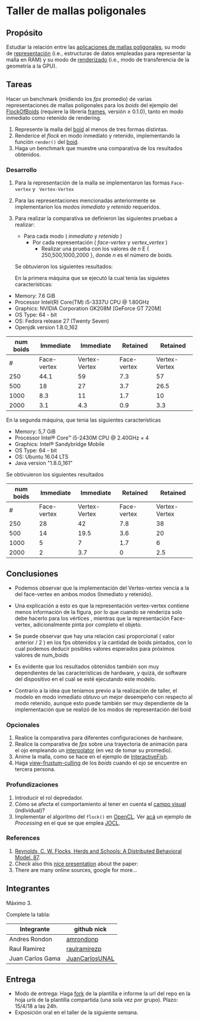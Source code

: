 # Taller de mallas poligonales

## Propósito

Estudiar la relación entre las [aplicaciones de mallas poligonales](https://github.com/VisualComputing/representation), su modo de [representación](https://en.wikipedia.org/wiki/Polygon_mesh) (i.e., estructuras de datos empleadas para representar la malla en RAM) y su modo de [renderizado](https://processing.org/tutorials/pshape/) (i.e., modo de transferencia de la geometría a la GPU).

## Tareas

Hacer un benchmark (midiendo los *fps* promedio) de varias representaciones de mallas poligonales para los _boids_ del ejemplo del [FlockOfBoids](https://github.com/VisualComputing/framesjs/tree/processing/examples/Advanced/FlockOfBoids) (requiere la librería [frames](https://github.com/VisualComputing/framesjs/releases), versión ≥ 0.1.0), tanto en modo inmediato como retenido de rendering.


1. Represente la malla del [boid](https://github.com/VisualComputing/framesjs/blob/processing/examples/Advanced/FlockOfBoids/Boid.pde) al menos de tres formas distintas.
2. Renderice el _flock_ en modo inmediato y retenido, implementando la función ```render()``` del [boid](https://github.com/VisualComputing/framesjs/blob/processing/examples/Advanced/FlockOfBoids/Boid.pde).
3. Haga un benchmark que muestre una comparativa de los resultados obtenidos.

### Desarrollo
1. Para la representación de la malla se implementaron las formas ``` Face-vertex ``` y ``` Vertex-Vertex```

2. Para las representaciones mencionadas anteriormente se implementarion los modos _inmediato_ y _retenido_ requeridos.

3. Para realizar la comparativa se definieron las siguientes pruebas a realizar:

    * Para cada modo ( _inmediato_ y _retenido_ )
        * Por cada representación ( _face-vertex_ y _vertex_vertex_ )
            * Realizar una prueba con los valores de _n_ E { 250,500,1000,2000 }, donde _n_ es el número de boids.


    Se obtuvieron los siguientes resultados:

    En la primera máquina que se ejecutó la cual tenía las siguietes características:

*   Memory: 7.6 GiB
* Processor Intel(R) Core(TM) i5-3337U CPU @ 1.80GHz
* Graphics: NVIDIA Corporation GK208M [GeForce GT 720M] 
* OS Type: 64 - bit
* OS: Fedora release 27 (Twenty Seven)
* Openjdk version 1.8.0_162


| num boids | Immediate   | Immediate     | Retained    | Retained      |
|-----------|-------------|---------------|-------------|---------------|
|        #    | Face-vertex | Vertex-Vertex | Face-vertex | Vertex-Vertex |
|    250    |     44.1    |       59      |     7.3     |       57      |
|    500    |      18     |       27      |     3.7     |      26.5     |
|    1000   |     8.3     |       11      |     1.7     |       10      |
|    2000   |     3.1     |      4.3      |     0.9     |      3.3      |


En la segunda máquina, que tenia las siguientes características

* Memory: 5,7 GiB
* Processor Intel® Core™ i5-2430M CPU @ 2.40GHz × 4
* Graphics: Intel® Sandybridge Mobile
* OS Type: 64 - bit
* OS: Ubuntu 16.04 LTS
* Java version "1.8.0_161"

Se obtivuieron los siguientes resultados

| num boids | Immediate   | Immediate     | Retained    | Retained      |
|-----------|-------------|---------------|-------------|---------------|
|        #    | Face-vertex | Vertex-Vertex | Face-vertex | Vertex-Vertex |
|    250    |     28    |       42      |     7.8     |       38      |
|    500    |      14     |       19.5      |     3.6     |      20     |
|    1000   |     5     |       7      |     1.7     |       6      |
|    2000   |     2     |      3.7      |     0     |      2.5      |

## Conclusiones

* Podemos observar que la implementación del Vertex-vertex vencía a la del face-vertex en ambos modos (Inmediato y retenido).
* Una explicación a esto es que la representación vertex-vertex contiene menos información de la figura, por lo que cuando se renderiza solo debe hacerlo para los vértices , mientras que la representación Face-vertex, adicionalmente pinta por completo el objeto.

* Se puede observar que hay una relación casi proporcional ( valor anterior / 2 ) en los fps obtenidos y la cantidad de boids pintados, con lo cual podemos deducir posibles valores esperados para próximos valores de num_boids

* Es evidente que los resultados obtenidos también son muy dependientes de las características de hardware, y quizá, de software del dispositivo en el cual se esté ejecutando este modelo.

* Contrario a la idea que teníamos previo a la realización de taller, el modelo en modo inmediato obtuvo un mejor desempeño con respecto al modo retenido, aunque esto puede también ser muy dependiente de la implementación que se realizó de los modos de representación del boid


### Opcionales

1. Realice la comparativa para diferentes configuraciones de hardware.
2. Realice la comparativa de *fps* sobre una trayectoria de animación para el ojo empleando un [interpolator](https://github.com/VisualComputing/framesjs/tree/processing/examples/Basics/B8_Interpolation2) (en vez de tomar su promedio).
3. Anime la malla, como se hace en el ejemplo de [InteractiveFish](https://github.com/VisualComputing/framesjs/tree/processing/examples/ik/InteractiveFish).
4. Haga [view-frustum-culling](https://github.com/VisualComputing/framesjs/tree/processing/examples/Demos/ViewFrustumCulling) de los _boids_ cuando el ojo se encuentre en tercera persona.

### Profundizaciones

1. Introducir el rol depredador.
2. Cómo se afecta el comportamiento al tener en cuenta el [campo visual](https://es.wikipedia.org/wiki/Campo_visual) (individual)?
3. Implementar el algoritmo del ```flock()``` en [OpenCL](https://en.wikipedia.org/wiki/OpenCL). Ver [acá](https://www.youtube.com/watch?v=4NU37rPOAsk) un ejemplo de *Processing* en el que se que emplea [JOCL](http://www.jocl.org/).

### References

1. [Reynolds, C. W. Flocks, Herds and Schools: A Distributed Behavioral Model. 87](http://www.cs.toronto.edu/~dt/siggraph97-course/cwr87/).
2. Check also this [nice presentation](https://pdfs.semanticscholar.org/73b1/5c60672971c44ef6304a39af19dc963cd0af.pdf) about the paper:
3. There are many online sources, google for more...

## Integrantes

Máximo 3.

Complete la tabla:

| Integrante | github nick |
|------------|-------------|
|Andres Rondon| [amrondonp](https://github.com/amrondonp)             |
|Raul Ramirez| [raulramirezp](https://github.com/raulramirezp)             |
|Juan Carlos Gama| [JuanCarlosUNAL](https://github.com/JuanCarlosUNAL)             |


## Entrega

* Modo de entrega: Haga [fork](https://help.github.com/articles/fork-a-repo/) de la plantilla e informe la url del repo en la hoja *urls* de la plantilla compartida (una sola vez por grupo). Plazo: 15/4/18 a las 24h.
* Exposición oral en el taller de la siguiente semana.
